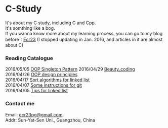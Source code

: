 # C-Study
It's about my C study, including C and Cpp.  
It's somthing like a bog.  
If you wanna know more about my learning process, you can go to my blog before：[Ecr23](https://www.zybuluo.com/Ecr23/note/296472#rd) (I stopped updating in Jan. 2016, and articles in it are almost about C)  

### Reading Catalogue
2016/05/05 [OOP Singleton Pattern](https://github.com/ECer23/C-Study/issues/7)
2016/04/29 [Beauty_coding](https://github.com/ECer23/C-Study/issues/6)  
2016/04/26 [OOP design principles](https://github.com/ECer23/C-Study/issues/5)  
2016/04/17 [Sort algorithms for linked list](https://github.com/ECer23/C-Study/issues/4)  
2016/04/07 [Some instructions for git](https://github.com/ECer23/C-Study/issues/3)  
2016/04/05 [Tips for linked list](https://github.com/ECer23/C-Study/issues/2)  

### Contact me  
Email: ecr23pg@gmail.com.  
Addr: Sun-Yat-Sen Uni., Guangzhou, China
